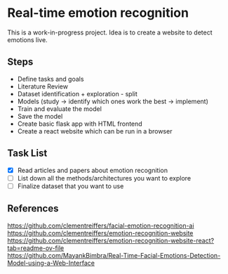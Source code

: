 # Real-time emotion recognition

This is a work-in-progress project. Idea is to create a website to detect emotions live. 


## Steps
- Define tasks and goals
- Literature Review
- Dataset identification + exploration - split
- Models (study -> identify which ones work the best -> implement)
- Train and evaluate the model
- Save the model
- Create basic flask app with HTML frontend
- Create a react website which can be run in a browser


## Task List
- [x] Read articles and papers about emotion recognition
- [ ] List down all the methods/architectures you want to explore
- [ ] Finalize dataset that you want to use

## References
https://github.com/clementreiffers/facial-emotion-recognition-ai <br>
https://github.com/clementreiffers/emotion-recognition-website <br>
https://github.com/clementreiffers/emotion-recognition-website-react?tab=readme-ov-file <br>
https://github.com/MayankBimbra/Real-Time-Facial-Emotions-Detection-Model-using-a-Web-Interface <br>
